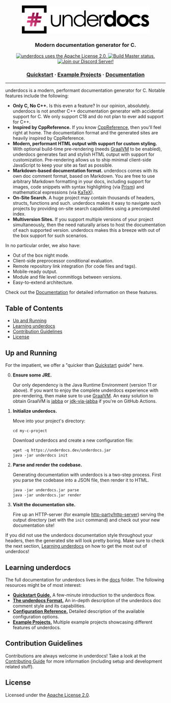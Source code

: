 <div align="center">
  <a href="https://github.com/underdocs/underdocs">
    <img alt="underdocs" src="docs/img/logo.png" width="400" style="padding-top:20px">
  </a>
</div>

<h3 align="center">
  Modern documentation generator for C.
</h3>

<div align="center">
  <a href="https://github.com/underdocs/underdocs/blob/master/LICENSE">
    <img src="https://img.shields.io/github/license/underdocs/underdocs" alt="underdocs uses the Apache License 2.0.">
  </a>
  <a href="https://github.com/underdocs/underdocs/actions?query=workflow%3A%22Build+Master%22">
    <img src="https://github.com/underdocs/underdocs/workflows/Build%20Master/badge.svg" alt="Build Master status.">
  </a>
  <a href="https://discord.gg/b24S72">
    <img src="https://img.shields.io/badge/discord-join-7289DA.svg?logo=discord&longCache=true&style=flat" alt="Join our Discord Server!">
  </a>
</div>


<h3 align="center">
  <a href="docs/quickstart.md">Quickstart</a>
  <span> · </span>
  <a href="examples">Example Projects</a>
  <span> · </span>
  <a href="docs/README.md">Documentation</a>
</h3>

---

underdocs is a modern, performant documentation generator for C. Notable features include the following:

  * **Only C, No C++.** Is this even a feature? In our opinion, absolutely. underdocs is not another C++ documentation generator with accidental support for C. We only support C18 and do not plan to ever add support for C++.
  * **Inspired by CppReference.** If you know [CppReference](https://en.cppreference.com/w/c/string/byte/memcpy), then you'll feel right at home. The documentation format and the generated sites are heavily inspired by CppReference.
  * **Modern, performant HTML output with support for custom styling.** With optional build-time pre-rendering (needs [GraalVM](https://www.graalvm.org/) to be enabled), underdocs generates fast and stylish HTML output with support for customization. Pre-rendering allows us to ship minimal client-side JavaScript to keep your site as fast as possible.
  * **Markdown-based documentation format.** underdocs comes with its own doc comment format, based on Markdown. You are free to use arbitrary Markdown formatting in your docs, including support for images, code snippets with syntax highlighting (via [Prism](https://prismjs.com/)) and mathematical expressions (via [KaTeX](https://katex.org/)).
  * **On-Site Search.** A huge project may contain thousands of headers, structs, functions and such. underdocs makes it easy to navigate such projects by providing on-site search capabilities using a precomputed index.
  * **Multiversion Sites.** If you support multiple versions of your project simultaneously, then the need naturally arises to host the documentation of each supported version. underdocs makes this a breeze with out of the box support for such scenarios.

In no particular order, we also have:

  * Out of the box night mode.
  * Client-side preprocessor conditional evaluation.
  * Remote repository link integration (for code files and tags).
  * Mobile-ready output.
  * Module and file level commitlogs between versions.
  * Easy-to-extend architecture.

Check out the [Documentation](a) for detailed information on these features.

## Table of Contents

  * [Up and Running](#up-and-running)
  * [Learning underdocs](#learning-underdocs)
  * [Contribution Guidelines](#contribution-guidelines)
  * [License](#license)

## Up and Running

For the impatient, we offer a "quicker than [Quickstart](docs/quickstart.md) guide" here.

  0. **Ensure some JRE.**

     Our only dependency is the Java Runtime Environment (version 11 or above). If you want to enjoy the complete underdocs experience with pre-rendering, then make sure to use [GraalVM](https://www.graalvm.org/). An easy solution to obtain GraalVM is [jabba](https://github.com/shyiko/jabba) or [jdk-via-jabba](https://github.com/battila7/jdk-via-jabba) if you're on GitHub Actions.

  1. **Initialize underdocs.**
     
     Move into your project's directory:

     ~~~~shell
     cd my-c-project
     ~~~~

     Download underdocs and create a new configuration file:

     ~~~~shell
     wget -q https://underdocs.dev/underdocs.jar
     java -jar underdocs init
     ~~~~
  
  2. **Parse and render the codebase.**

     Generating documentation with underdocs is a two-step process. First you parse the codebase into a JSON file, then render it to HTML.

     ~~~~shell
     java -jar underdocs.jar parse
     java -jar underdocs.jar render
     ~~~~
  
  3. **Visit the documentation site.**

     Fire up an HTTP-server (for example [http-party/http-server](https://github.com/http-party/http-server)) serving the output directory (set with the `init` command) and check out your new documentation site!

If you did not use the underdocs documentation style throughout your headers, then the generated site will look pretty boring. Make sure to check the next section, [Learning underdocs](#learning-underdocs) on how to get the most out of underdocs!

## Learning underdocs

The full documentation for underdocs lives in the [docs](docs) folder. The following resources might be of most interest:

  * **[Quickstart Guide.](docs/quickstart.md)** A few-minute introduction to the underdocs flow.
  * **[The underdocs Format.](docs/format.md)** An in-depth description of the underdocs doc comment style and its capabilities.
  * **[Configuration Reference.](docs/configuration-reference.md)** Detailed description of the available configuration options.
  * **[Example Projects.](examples)** Multiple example projects showcasing different features of underdocs.

## Contribution Guidelines

Contributions are always welcome in underdocs! Take a look at the [Contributing Guide](CONTRIBUTING.md) for more information (including setup and development related stuff).

## License

Licensed under the [Apache License 2.0](LICENSE.md).
